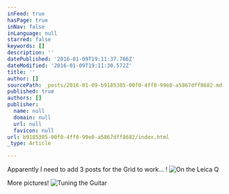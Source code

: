 ```yaml
---
inFeed: true
hasPage: true
inNav: false
inLanguage: null
starred: false
keywords: []
description: ''
datePublished: '2016-01-09T19:11:37.766Z'
dateModified: '2016-01-09T19:11:30.572Z'
title: ''
author: []
sourcePath: _posts/2016-01-09-b9185305-00f0-4ff0-99e0-a5867dff8682.md
published: true
authors: []
publisher:
  name: null
  domain: null
  url: null
  favicon: null
url: b9185305-00f0-4ff0-99e0-a5867dff8682/index.html
_type: Article

---
```

Apparently I need to add 3 posts for the Grid to work... !
![On the Leica Q](https://s3-us-west-2.amazonaws.com/the-grid-img/p/18bf9ada576859657a01c7d3e2429f8910a3b8f7.jpg)

More pictures!
![Tuning the Guitar](https://s3-us-west-2.amazonaws.com/the-grid-img/p/cda4d60c102fc135e69eda18c8b21eb9b5601b39.jpg)